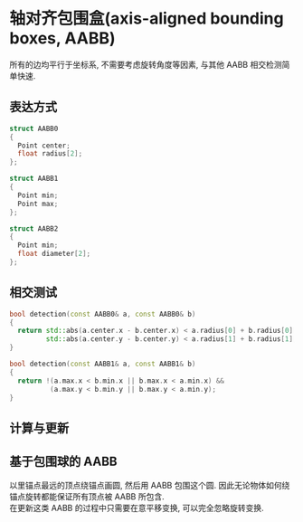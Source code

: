 # 轴对齐包围盒(axis-aligned bounding boxes, AABB)

所有的边均平行于坐标系, 不需要考虑旋转角度等因素, 与其他 AABB 相交检测简单快速.

## 表达方式
```cpp
struct AABB0
{
  Point center;
  float radius[2];
};

struct AABB1
{
  Point min;
  Point max;
};

struct AABB2
{
  Point min;
  float diameter[2];
};
```

## 相交测试
```cpp
bool detection(const AABB0& a, const AABB0& b)
{
  return std::abs(a.center.x - b.center.x) < a.radius[0] + b.radius[0] &&
         std::abs(a.center.y - b.center.y) < a.radius[1] + b.radius[1];
}

bool detection(const AABB1& a, const AABB1& b)
{
  return !(a.max.x < b.min.x || b.max.x < a.min.x) &&
          (a.max.y < b.min.y || b.max.y < a.min.y);
}
```

## 计算与更新


## 基于包围球的 AABB
以里锚点最远的顶点绕锚点画圆, 然后用 AABB 包围这个圆. 因此无论物体如何绕锚点旋转都能保证所有顶点被 AABB 所包含.  
在更新这类 AABB 的过程中只需要在意平移变换, 可以完全忽略旋转变换.  
